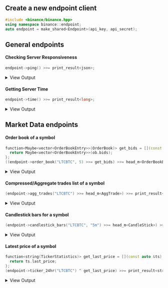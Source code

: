 ## Create a new endpoint client

```C++
#include <binance/binance.hpp>
using namespace binance::endpoint;
auto endpoint = make_shared<Endpoint>(api_key, api_secret);
```

## General endpoints

#### Checking Server Responsiveness
```C++
endpoint->ping() >>= print_result<json>;
```
<details><summary>View Output</summary><pre>{}</pre></details>

#### Getting Server Time
```C++
endpoint->time() >>= print_result<long>;
```
<details><summary>View Output</summary><pre>1508687363648</pre></details>

## Market Data endpoints

#### Order book of a symbol
```C++
function<Maybe<vector<OrderBookEntry>>(OrderBook)> get_bids = [](const auto &ob) {
  return Maybe<vector<OrderBookEntry>>(ob.bids);
};
((endpoint->order_book("LTCBTC", 5) >>= get_bids) >>= head_m<OrderBookEntry>) >>= print_result<OrderBookEntry>;
```
<details><summary>View Output</summary><pre>0.00914100 - 2.47000000</pre></details>

#### Compressed/Aggregate trades list of a symbol
```C++
(endpoint->agg_trades("LTCBTC") >>= head_m<AggTrade>) >>= print_result<AggTrade>;
```
<details><summary>View Output</summary><pre>aggregate_trade_id = 992421, price = 0.00914900, quantity = 0.33000000, first_trade_id = 1014449, last_trade_id = 1014449, timestamp = 1508775223876, is_buyer_maker = false, is_best_price_match = true</pre></details>

#### Candlestick bars for a symbol
```C++
(endpoint->candlestick_bars("LTCBTC", "5m") >>= head_m<CandleStick>) >>= print_result<CandleStick>;
```
<details><summary>View Output</summary><pre>open_time = 1508712000000, open = 0.00948600, high = 0.00948600, low = 0.00947000, close = 0.00947000, volumn = 146.69000000, close_time = 1508712299999, quote_asset_volumn = 1.39052521, number_of_trades = 28, taker_buy_base_asset_volume = 18.46000000, taker_buy_quote_asset_volume = 0.17494542</pre></details>

#### Latest price of a symbol
```C++
function<string(TickerStatistics)> get_last_price = [](const auto &ts) {
  return ts.last_price;
};
(endpoint->ticker_24hr("LTCBTC") ^ get_last_price) >>= print_result<string>;
```
<details><summary>View Output</summary><pre>0.01004900</pre></details>
